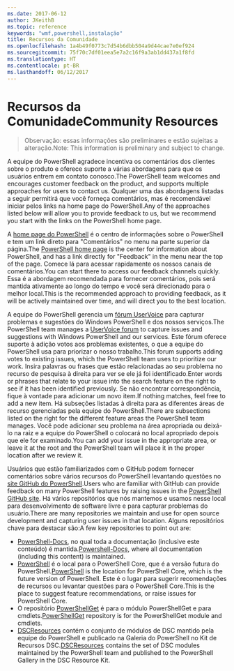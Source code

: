 ```yaml
---
ms.date: 2017-06-12
author: JKeithB
ms.topic: reference
keywords: "wmf,powershell,instalação"
title: Recursos da Comunidade
ms.openlocfilehash: 1a4b49f0773c7d54b6dbb504a9d44cae7e0ef924
ms.sourcegitcommit: 75f70c7df01eea5e7a2c16f9a3ab1dd437a1f8fd
ms.translationtype: HT
ms.contentlocale: pt-BR
ms.lasthandoff: 06/12/2017
---
```

# <a name="community-resources"></a><span data-ttu-id="2a389-103">Recursos da Comunidade</span><span class="sxs-lookup"><span data-stu-id="2a389-103">Community Resources</span></span> #
> <span data-ttu-id="2a389-104">Observação: essas informações são preliminares e estão sujeitas a alteração.</span><span class="sxs-lookup"><span data-stu-id="2a389-104">Note: This information is preliminary and subject to change.</span></span>

<span data-ttu-id="2a389-105">A equipe do PowerShell agradece incentiva os comentários dos clientes sobre o produto e oferece suporte a várias abordagens para que os usuários entrem em contato conosco.</span><span class="sxs-lookup"><span data-stu-id="2a389-105">The PowerShell team welcomes and encourages customer feedback on the product, and supports multiple approaches for users to contact us.</span></span>
<span data-ttu-id="2a389-106">Qualquer uma das abordagens listadas a seguir permitirá que você forneça comentários, mas é recomendável iniciar pelos links na home page do PowerShell.</span><span class="sxs-lookup"><span data-stu-id="2a389-106">Any of the approaches listed below will allow you to provide feedback to us, but we recommend you start with the links on the PowerShell home page.</span></span>  

<span data-ttu-id="2a389-107">A [home page do PowerShell](https://microsoft.com/powershell) é o centro de informações sobre o PowerShell e tem um link direto para "Comentários" no menu na parte superior da página.</span><span class="sxs-lookup"><span data-stu-id="2a389-107">The [PowerShell home page](https://microsoft.com/powershell) is the center for information about PowerShell, and has a link directly for "Feedback" in the menu near the top of the page.</span></span> <span data-ttu-id="2a389-108">Comece lá para acessar rapidamente os nossos canais de comentários.</span><span class="sxs-lookup"><span data-stu-id="2a389-108">You can start there to access our feedback channels quickly.</span></span>
<span data-ttu-id="2a389-109">Essa é a abordagem recomendada para fornecer comentários, pois será mantida ativamente ao longo do tempo e você será direcionado para o melhor local.</span><span class="sxs-lookup"><span data-stu-id="2a389-109">This is the recommended approach to providing feedback, as it will be actively maintained over time, and will direct you to the best location.</span></span>  
 
<span data-ttu-id="2a389-110">A equipe do PowerShell gerencia um [fórum UserVoice](https://windowsserver.uservoice.com/forums/301869-powershell/) para capturar problemas e sugestões do Windows PowerShell e dos nossos serviços.</span><span class="sxs-lookup"><span data-stu-id="2a389-110">The PowerShell team manages a [UserVoice forum](https://windowsserver.uservoice.com/forums/301869-powershell/) to capture issues and suggestions with Windows PowerShell and our services.</span></span> <span data-ttu-id="2a389-111">Este fórum oferece suporte à adição votos aos problemas existentes, o que a equipe do PowerShell usa para priorizar o nosso trabalho.</span><span class="sxs-lookup"><span data-stu-id="2a389-111">This forum supports adding votes to existing issues, which the PowerShell team uses to prioritize our work.</span></span>
<span data-ttu-id="2a389-112">Insira palavras ou frases que estão relacionadas ao seu problema no recurso de pesquisa à direita para ver se ele já foi identificado.</span><span class="sxs-lookup"><span data-stu-id="2a389-112">Enter words or phrases that relate to your issue into the search feature on the right to see if it has been identified previously.</span></span>
<span data-ttu-id="2a389-113">Se não encontrar correspondência, fique à vontade para adicionar um novo item.</span><span class="sxs-lookup"><span data-stu-id="2a389-113">If nothing matches, feel free to add a new item.</span></span> <span data-ttu-id="2a389-114">Há subseções listadas à direita para as diferentes áreas de recurso gerenciadas pela equipe do PowerShell.</span><span class="sxs-lookup"><span data-stu-id="2a389-114">There are subsections listed on the right for the different feature areas the PowerShell team manages.</span></span>
<span data-ttu-id="2a389-115">Você pode adicionar seu problema na área apropriada ou deixá-lo na raiz e a equipe do PowerShell o colocará no local apropriado depois que ele for examinado.</span><span class="sxs-lookup"><span data-stu-id="2a389-115">You can add your issue in the appropriate area, or leave it at the root and the PowerShell team will place it in the proper location after we review it.</span></span>

<span data-ttu-id="2a389-116">Usuários que estão familiarizados com o GitHub podem fornecer comentários sobre vários recursos do PowerShell levantando questões no [site GitHub do PowerShell](https://github.com/powershell).</span><span class="sxs-lookup"><span data-stu-id="2a389-116">Users who are familiar with GitHub can provide feedback on many PowerShell features by raising issues in the [PowerShell GitHub site](https://github.com/powershell).</span></span>
<span data-ttu-id="2a389-117">Há vários repositórios que nós mantemos e usamos nesse local para desenvolvimento de software livre e para capturar problemas do usuário.</span><span class="sxs-lookup"><span data-stu-id="2a389-117">There are many repositories we maintain and use for open source development and capturing user issues in that location.</span></span> <span data-ttu-id="2a389-118">Alguns repositórios chave para destacar são:</span><span class="sxs-lookup"><span data-stu-id="2a389-118">A few key repositories to point out are:</span></span>

* <span data-ttu-id="2a389-119">[PowerShell-Docs](https://github.com/PowerShell/powershell-docs), no qual toda a documentação (inclusive este conteúdo) é mantida.</span><span class="sxs-lookup"><span data-stu-id="2a389-119">[Powershell-Docs](https://github.com/PowerShell/powershell-docs), where all documentation (including this content) is maintained.</span></span> 
* <span data-ttu-id="2a389-120">[PowerShell](https://github.com/PowerShell/powershell) é o local para o PowerShell Core, que é a versão futura do PowerShell.</span><span class="sxs-lookup"><span data-stu-id="2a389-120">[PowerShell](https://github.com/PowerShell/powershell) is the location for PowerShell Core, which is the future version of PowerShell.</span></span> <span data-ttu-id="2a389-121">Este é o lugar para sugerir recomendações de recursos ou levantar questões para o PowerShell Core.</span><span class="sxs-lookup"><span data-stu-id="2a389-121">This is the place to suggest feature recommendations, or raise issues for PowerShell Core.</span></span>   
* <span data-ttu-id="2a389-122">O repositório [PowerShellGet](https://github.com/PowerShell/powershellget) é para o módulo PowerShellGet e para cmdlets.</span><span class="sxs-lookup"><span data-stu-id="2a389-122">[PowerShellGet](https://github.com/PowerShell/powershellget) repository is for the PowerShellGet module and cmdlets.</span></span>
* <span data-ttu-id="2a389-123">[DSCResources](https://github.com/PowerShell/DscResources) contém o conjunto de módulos de DSC mantido pela equipe do PowerShell e publicado na Galeria do PowerShell no Kit de Recursos DSC.</span><span class="sxs-lookup"><span data-stu-id="2a389-123">[DSCResources](https://github.com/PowerShell/DscResources) contains the set of DSC modules maintained by the PowerShell team and published to the PowerShell Gallery in the DSC Resource Kit.</span></span>

